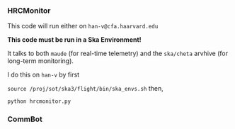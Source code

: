 ### HRCMonitor

This code will run either on `han-v@cfa.haarvard.edu`

__This code must be run in a Ska Environment!__


It talks to both `maude` (for real-time telemetry) and the `ska/cheta` arvhive (for long-term monitoring).

I do this on `han-v` by first

`source /proj/sot/ska3/flight/bin/ska_envs.sh`
then,

`python hrcmonitor.py`


### CommBot

